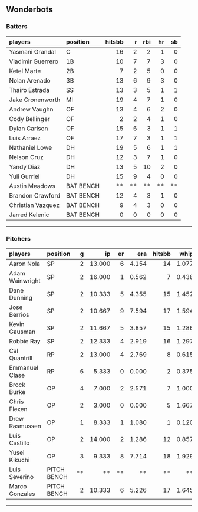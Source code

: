 ## Wonderbots

### Batters

 
|players           |position  | hitsbb|  r| rbi| hr| sb| 
|:-----------------|:---------|------:|--:|---:|--:|--:| 
|Yasmani Grandal   |C         |     16|  2|   2|  1|  0| 
|Vladimir Guerrero |1B        |     10|  7|   7|  3|  0| 
|Ketel Marte       |2B        |      7|  2|   5|  0|  0| 
|Nolan Arenado     |3B        |     13|  6|   9|  3|  0| 
|Thairo Estrada    |SS        |     13|  3|   5|  1|  1| 
|Jake Cronenworth  |MI        |     19|  4|   7|  1|  0| 
|Andrew Vaughn     |OF        |     13|  4|   6|  2|  0| 
|Cody Bellinger    |OF        |      2|  2|   4|  1|  0| 
|Dylan Carlson     |OF        |     15|  6|   3|  1|  1| 
|Luis Arraez       |OF        |     17|  7|   3|  1|  1| 
|Nathaniel Lowe    |DH        |     19|  5|   6|  1|  1| 
|Nelson Cruz       |DH        |     12|  3|   7|  1|  0| 
|Yandy Diaz        |DH        |     13|  5|  10|  2|  0| 
|Yuli Gurriel      |DH        |     15|  9|   4|  0|  0| 
|Austin Meadows    |BAT BENCH |     **| **|  **| **| **| 
|Brandon Crawford  |BAT BENCH |     12|  4|   3|  1|  0| 
|Christian Vazquez |BAT BENCH |      9|  4|   3|  0|  0| 
|Jarred Kelenic    |BAT BENCH |      0|  0|   0|  0|  0| 


* * *

### Pitchers

 
|players         |position    |  g|     ip| er|   era| hitsbb|  whip| so|  w| sv| 
|:---------------|:-----------|--:|------:|--:|-----:|------:|-----:|--:|--:|--:| 
|Aaron Nola      |SP          |  2| 13.000|  6| 4.154|     14| 1.077| 17|  0|  0| 
|Adam Wainwright |SP          |  2| 16.000|  1| 0.562|      7| 0.438| 15|  1|  0| 
|Dane Dunning    |SP          |  2| 10.333|  5| 4.355|     15| 1.452|  9|  1|  0| 
|Jose Berrios    |SP          |  2| 10.667|  9| 7.594|     17| 1.594| 10|  1|  0| 
|Kevin Gausman   |SP          |  2| 11.667|  5| 3.857|     15| 1.286| 12|  1|  0| 
|Robbie Ray      |SP          |  2| 12.333|  4| 2.919|     16| 1.297| 17|  1|  0| 
|Cal Quantrill   |RP          |  2| 13.000|  4| 2.769|      8| 0.615|  9|  1|  0| 
|Emmanuel Clase  |RP          |  6|  5.333|  0| 0.000|      2| 0.375|  7|  0|  4| 
|Brock Burke     |OP          |  4|  7.000|  2| 2.571|      7| 1.000|  6|  0|  0| 
|Chris Flexen    |OP          |  2|  3.000|  0| 0.000|      5| 1.667|  2|  0|  0| 
|Drew Rasmussen  |OP          |  1|  8.333|  1| 1.080|      1| 0.120|  7|  1|  0| 
|Luis Castillo   |OP          |  2| 14.000|  2| 1.286|     12| 0.857| 16|  0|  0| 
|Yusei Kikuchi   |OP          |  3|  9.333|  8| 7.714|     18| 1.929|  9|  0|  0| 
|Luis Severino   |PITCH BENCH | **|     **| **|    **|     **|    **| **| **| **| 
|Marco Gonzales  |PITCH BENCH |  2| 10.333|  6| 5.226|     17| 1.645|  3|  1|  0| 


* * *



